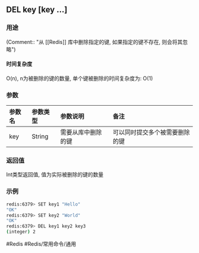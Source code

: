 ## DEL key \[key ...\]

### 用途
(Comment:: "从 [[Redis]] 库中删除指定的键, 如果指定的键不存在, 则会将其忽略")

#### 时间复杂度
O(n), n为被删除的键的数量, 单个键被删除的时间复杂度为: O(1)

### 参数
|参数名|参数类型|参数说明|备注|
|:-|:-|:-|:-|
|key|String|需要从库中删除的键|可以同时提交多个被需要删除的键|

### 返回值
Int类型返回值, 值为实际被删除的键的数量

### 示例
```bash
redis:6379> SET key1 "Hello"
"OK"
redis:6379> SET key2 "World"
"OK"
redis:6379> DEL key1 key2 key3
(integer) 2
```

#Redis #Redis/常用命令/通用